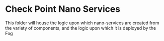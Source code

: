 # Check Point Nano Services
This folder will house the logic upon which nano-services are created from the variety of components, and the logic upon which it is deployed by the Fog
